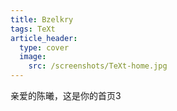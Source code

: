 ```yaml
---
title: Bzelkry
tags: TeXt
article_header:
  type: cover
  image:
    src: /screenshots/TeXt-home.jpg
---
```


亲爱的陈曦，这是你的首页3

<!--more-->
